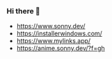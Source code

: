 ### Hi there 👋

- https://www.sonny.dev/
- https://installerwindows.com/
- https://www.mylinks.app/
- https://anime.sonny.dev/?f=gh
